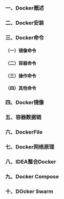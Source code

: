 ### 一、Docker概述
### 二、Docker安装
### 三、Docker命令
#### （一）镜像命令
#### （二）容器命令
#### （三）操作命令
#### （四）其他命令
### 四、Docker镜像
### 五、容器数据链
### 六、DockerFile
### 七、Docker网络原理
### 八、IDEA整合Docker
### 九、Docker Compose
### 十、DOcker Swarm